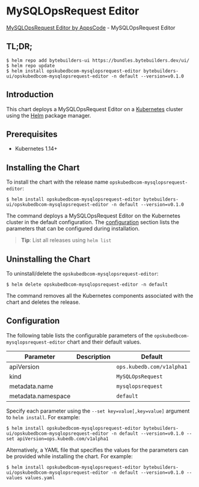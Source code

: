 # MySQLOpsRequest Editor

[MySQLOpsRequest Editor by AppsCode](https://byte.builders) - MySQLOpsRequest Editor

## TL;DR;

```console
$ helm repo add bytebuilders-ui https://bundles.bytebuilders.dev/ui/
$ helm repo update
$ helm install opskubedbcom-mysqlopsrequest-editor bytebuilders-ui/opskubedbcom-mysqlopsrequest-editor -n default --version=v0.1.0
```

## Introduction

This chart deploys a MySQLOpsRequest Editor on a [Kubernetes](http://kubernetes.io) cluster using the [Helm](https://helm.sh) package manager.

## Prerequisites

- Kubernetes 1.14+

## Installing the Chart

To install the chart with the release name `opskubedbcom-mysqlopsrequest-editor`:

```console
$ helm install opskubedbcom-mysqlopsrequest-editor bytebuilders-ui/opskubedbcom-mysqlopsrequest-editor -n default --version=v0.1.0
```

The command deploys a MySQLOpsRequest Editor on the Kubernetes cluster in the default configuration. The [configuration](#configuration) section lists the parameters that can be configured during installation.

> **Tip**: List all releases using `helm list`

## Uninstalling the Chart

To uninstall/delete the `opskubedbcom-mysqlopsrequest-editor`:

```console
$ helm delete opskubedbcom-mysqlopsrequest-editor -n default
```

The command removes all the Kubernetes components associated with the chart and deletes the release.

## Configuration

The following table lists the configurable parameters of the `opskubedbcom-mysqlopsrequest-editor` chart and their default values.

|     Parameter      | Description |          Default          |
|--------------------|-------------|---------------------------|
| apiVersion         |             | `ops.kubedb.com/v1alpha1` |
| kind               |             | `MySQLOpsRequest`         |
| metadata.name      |             | `mysqlopsrequest`         |
| metadata.namespace |             | `default`                 |


Specify each parameter using the `--set key=value[,key=value]` argument to `helm install`. For example:

```console
$ helm install opskubedbcom-mysqlopsrequest-editor bytebuilders-ui/opskubedbcom-mysqlopsrequest-editor -n default --version=v0.1.0 --set apiVersion=ops.kubedb.com/v1alpha1
```

Alternatively, a YAML file that specifies the values for the parameters can be provided while
installing the chart. For example:

```console
$ helm install opskubedbcom-mysqlopsrequest-editor bytebuilders-ui/opskubedbcom-mysqlopsrequest-editor -n default --version=v0.1.0 --values values.yaml
```
